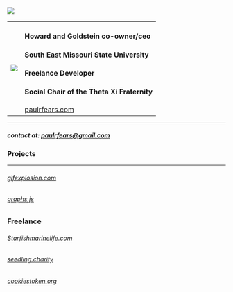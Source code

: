 
<img src="https://paulrfears.com/thing.svg"/>
<table>
  <tr>
  <td>
    <img src="https://user-images.githubusercontent.com/25472414/137795875-f575e6b2-c3f5-4ebb-b21e-1ab1aa411f78.gif"/>
  </td>
  <td>
    <h4>Howard and Goldstein co-owner/ceo</h4>
    <h4>South East Missouri State University</h4>
    <h4>Freelance Developer</h4>
    <h4>Social Chair of the Theta Xi Fraternity</h4>
    <a href="paulrfears.com">paulrfears.com</a>
  </td>
 </tr>
</table>






---
##### contact at: paulrfears@gmail.com
### Projects
---
###### [gifexplosion.com](https://gifexplosion.com)
###### [graphs.js](https://paulfears.github.io/Graphs/)

### Freelance
###### [Starfishmarinelife.com](https://starfishmarinelife.com/)
###### [seedling.charity](https://seedling.charity/)
###### [cookiestoken.org](https://cookiestoken.org/)



<!--
**paulfears/paulfears** is a ✨ _special_ ✨ repository because its `README.md` (this file) appears on your GitHub profile.

Here are some ideas to get you started:

- 🔭 I’m currently working on ...
- 🌱 I’m currently learning ...
- 👯 I’m looking to collaborate on ...
- 🤔 I’m looking for help with ...
- 💬 Ask me about ...
- 📫 How to reach me: ...
- 😄 Pronouns: ...
- ⚡ Fun fact: ...
-->
